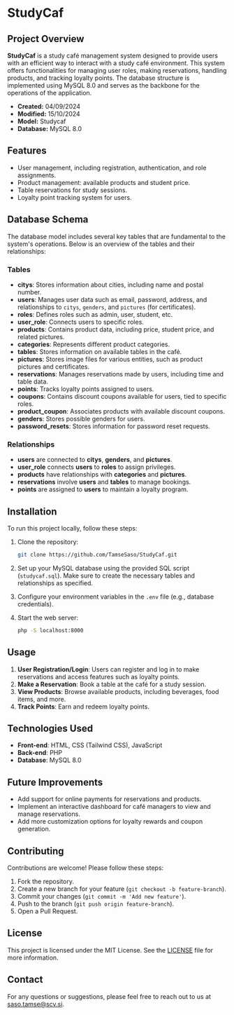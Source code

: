 # StudyCaf

## Project Overview

**StudyCaf** is a study café management system designed to provide users with an efficient way to interact with a study café environment. This system offers functionalities for managing user roles, making reservations, handling products, and tracking loyalty points. The database structure is implemented using MySQL 8.0 and serves as the backbone for the operations of the application.

- **Created:** 04/09/2024
- **Modified:** 15/10/2024
- **Model:** Studycaf
- **Database:** MySQL 8.0

## Features

- User management, including registration, authentication, and role assignments.
- Product management: available products and student price.
- Table reservations for study sessions.
- Loyalty point tracking system for users.

## Database Schema

The database model includes several key tables that are fundamental to the system's operations. Below is an overview of the tables and their relationships:

### Tables

- **citys**: Stores information about cities, including name and postal number.
- **users**: Manages user data such as email, password, address, and relationships to `citys`, `genders`, and `pictures` (for certificates).
- **roles**: Defines roles such as admin, user, student, etc.
- **user_role**: Connects users to specific roles.
- **products**: Contains product data, including price, student price, and related pictures.
- **categories**: Represents different product categories.
- **tables**: Stores information on available tables in the café.
- **pictures**: Stores image files for various entities, such as product pictures and certificates.
- **reservations**: Manages reservations made by users, including time and table data.
- **points**: Tracks loyalty points assigned to users.
- **coupons**: Contains discount coupons available for users, tied to specific roles.
- **product_coupon**: Associates products with available discount coupons.
- **genders**: Stores possible genders for users.
- **password_resets**: Stores information for password reset requests.

### Relationships

- **users** are connected to **citys**, **genders**, and **pictures**.
- **user_role** connects **users** to **roles** to assign privileges.
- **products** have relationships with **categories** and **pictures**.
- **reservations** involve **users** and **tables** to manage bookings.
- **points** are assigned to **users** to maintain a loyalty program.

## Installation

To run this project locally, follow these steps:

1. Clone the repository:
   ```bash
   git clone https://github.com/TamseSaso/StudyCaf.git
   ```

2. Set up your MySQL database using the provided SQL script (`studycaf.sql`). Make sure to create the necessary tables and relationships as specified.

3. Configure your environment variables in the `.env` file (e.g., database credentials).

4. Start the web server:
   ```bash
   php -S localhost:8000
   ```

## Usage

1. **User Registration/Login**: Users can register and log in to make reservations and access features such as loyalty points.
2. **Make a Reservation**: Book a table at the café for a study session.
3. **View Products**: Browse available products, including beverages, food items, and more.
5. **Track Points**: Earn and redeem loyalty points.

## Technologies Used

- **Front-end**: HTML, CSS (Tailwind CSS), JavaScript
- **Back-end**: PHP
- **Database**: MySQL 8.0

## Future Improvements

- Add support for online payments for reservations and products.
- Implement an interactive dashboard for café managers to view and manage reservations.
- Add more customization options for loyalty rewards and coupon generation.

## Contributing

Contributions are welcome! Please follow these steps:

1. Fork the repository.
2. Create a new branch for your feature (`git checkout -b feature-branch`).
3. Commit your changes (`git commit -m 'Add new feature'`).
4. Push to the branch (`git push origin feature-branch`).
5. Open a Pull Request.

## License

This project is licensed under the MIT License. See the [LICENSE](LICENSE) file for more information.

## Contact

For any questions or suggestions, please feel free to reach out to us at [saso.tamse@scv.si](mailto:saso.tamse@scv.si).
